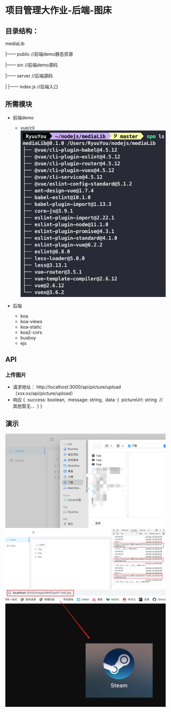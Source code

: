 # 项目管理大作业-后端-图床
## 目录结构：
mediaLib

|—— public 	//前端demo静态资源

|—— src		//前端demo源码

|—— server	//后端源码

|	|—— index.js //后端入口

## 所需模块
- 前端demo
  - vue/cli
  ![image](./images/npmls.jpg)

- 后端
  - koa
  - koa-views
  - koa-static
  - koa2-cors
  - busboy
  - ejs

## API
### 上传图片
- 请求地址：
  http://localhost:3000/api/picture/upload 
  （xxx:xx/api/picture/upload）
- 响应
  {
  ​	success: boolean,
  ​	message: string,
  ​	data: {
  ​		pictureUrl: string
  ​		//其他暂无...
  ​	}
  }
## 演示
![image](./images/demo1.jpg)
![image](./images/demo2.jpg)
![image](./images/demo3.jpg)